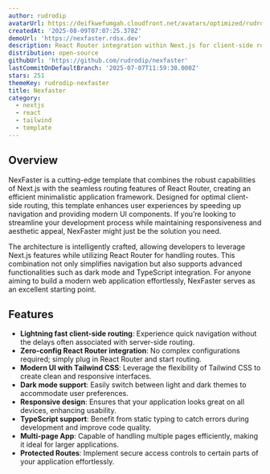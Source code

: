 ```yaml
---
author: rudrodip
avatarUrl: https://deifkwefumgah.cloudfront.net/avatars/optimized/rudrodip-nexfaster-avatar-128.webp
createdAt: '2025-08-09T07:07:25.378Z'
demoUrl: 'https://nexfaster.rdsx.dev'
description: React Router integration within Next.js for client-side routing
distribution: open-source
githubUrl: 'https://github.com/rudrodip/nexfaster'
lastCommitOnDefaultBranch: '2025-07-07T11:59:30.000Z'
stars: 251
themeKey: rudrodip-nexfaster
title: Nexfaster
category:
  - nextjs
  - react
  - tailwind
  - template
---
```

## Overview

NexFaster is a cutting-edge template that combines the robust capabilities of Next.js with the seamless routing features of React Router, creating an efficient minimalistic application framework. Designed for optimal client-side routing, this template enhances user experiences by speeding up navigation and providing modern UI components. If you’re looking to streamline your development process while maintaining responsiveness and aesthetic appeal, NexFaster might just be the solution you need.

The architecture is intelligently crafted, allowing developers to leverage Next.js features while utilizing React Router for handling routes. This combination not only simplifies navigation but also supports advanced functionalities such as dark mode and TypeScript integration. For anyone aiming to build a modern web application effortlessly, NexFaster serves as an excellent starting point.

## Features

- **Lightning fast client-side routing**: Experience quick navigation without the delays often associated with server-side routing.
- **Zero-config React Router integration**: No complex configurations required; simply plug in React Router and start routing.
- **Modern UI with Tailwind CSS**: Leverage the flexibility of Tailwind CSS to create clean and responsive interfaces.
- **Dark mode support**: Easily switch between light and dark themes to accommodate user preferences.
- **Responsive design**: Ensures that your application looks great on all devices, enhancing usability.
- **TypeScript support**: Benefit from static typing to catch errors during development and improve code quality. 
- **Multi-page App**: Capable of handling multiple pages efficiently, making it ideal for larger applications.
- **Protected Routes**: Implement secure access controls to certain parts of your application effortlessly.
